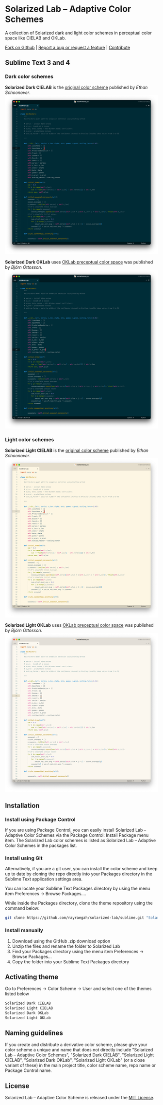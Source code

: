 # Solarized Lab – Adaptive Color Schemes

A collection of Solarized dark and light color schemes in perceptual color space like CIELAB and OKLab.

[Fork on Github](https://github.com/rayraegah/solarized-lab) | [Report a bug or request a feature](https://github.com/rayraegah/solarized-lab/issues) | [Contribute](https://github.com/rayraegah/solarized-lab/pulls)

## Sublime Text 3 and 4

### Dark color schemes

**Solarized Dark CIELAB** is the [original color scheme](https://ethanschoonover.com/solarized/) published by _Ethan Schoonover_.
![Screenshot Solarized Dark CIELAB Color Scheme](./img/solarized-dark-cielab.png)

**Solarized Dark OKLab** uses [OKLab preceptual color space](https://bottosson.github.io/posts/oklab/) was published by _Björn Ottosson_.
![Screenshot Solarized Dark OKLab Color Scheme](./img/solarized-dark-oklab.png)

### Light color schemes

**Solarized Light CIELAB** is the [original color scheme](https://ethanschoonover.com/solarized/) published by _Ethan Schoonover_.
![Screenshot Solarized Light CIELAB Color Scheme](./img/solarized-light-cielab.png)

**Solarized Light OKLab** uses [OKLab preceptual color space](https://bottosson.github.io/posts/oklab/) was published by _Björn Ottosson_.
![Screenshot Solarized Light OKLab Color Scheme](./img/solarized-light-oklab.png)

## Installation

### Install using Package Control

If you are using Package Control, you can easily install Solarized Lab – Adaptive Color Schemes via the Package Control: Install Package menu item. The Solarized Lab color schemes is listed as Solarized Lab – Adaptive Color Schemes in the packages list.

### Install using Git

Alternatively, if you are a git user, you can install the color scheme and keep up to date by cloning the repo directly into your Packages directory in the Sublime Text application settings area.

You can locate your Sublime Text Packages directory by using the menu item Preferences -> Browse Packages....

While inside the Packages directory, clone the theme repository using the command below:

```bash
git clone https://github.com/rayraegah/solarized-lab/sublime.git "Solarized Lab"
```

### Install manually

1.  Download using the GitHub .zip download option
2.  Unzip the files and rename the folder to Solarized Lab
3.  Find your Packages directory using the menu item Preferences -> Browse Packages...
4.  Copy the folder into your Sublime Text Packages directory

## Activating theme

Go to Preferences -> Color Scheme -> User and select one of the themes listed below

```
Solarized Dark CIELAB
Solarized Light CIELAB
Solarized Dark OKLab
Solarized Light OKLab
```

## Naming guidelines

If you create and distribute a derivative color scheme, please give your color scheme a unique and name that does not directly include "Solarized Lab – Adaptive Color Schemes", "Solarized Dark CIELAB", "Solarized Light CIELAB", "Solarized Dark OKLab", "Solarized Light OKLab" (or a close variant of these) in the main project title, color scheme name, repo name or Package Control name.

## License

Solarized Lab – Adaptive Color Scheme is released under the [MIT License](./LICENSE).